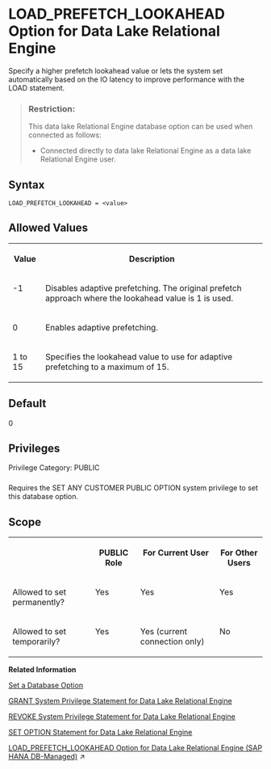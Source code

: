 <!-- loio912d8f5b53a54ea5ad4c23fbf5198644 -->

# LOAD\_PREFETCH\_LOOKAHEAD Option for Data Lake Relational Engine

Specify a higher prefetch lookahead value or lets the system set automatically based on the IO latency to improve performance with the LOAD statement.



> ### Restriction:  
> This data lake Relational Engine database option can be used when connected as follows:
> 
> -   Connected directly to data lake Relational Engine as a data lake Relational Engine user.



<a name="loio912d8f5b53a54ea5ad4c23fbf5198644__lookahead_syntax1"/>

## Syntax

```
LOAD_PREFETCH_LOOKAHEAD = <value>
```



<a name="loio912d8f5b53a54ea5ad4c23fbf5198644__lookahead_allowed_values1"/>

## Allowed Values


<table>
<tr>
<th valign="top">

Value



</th>
<th valign="top">

Description



</th>
</tr>
<tr>
<td valign="top">

\-1



</td>
<td valign="top">

Disables adaptive prefetching. The original prefetch approach where the lookahead value is 1 is used.



</td>
</tr>
<tr>
<td valign="top">

0



</td>
<td valign="top">

Enables adaptive prefetching.



</td>
</tr>
<tr>
<td valign="top">

1 to 15



</td>
<td valign="top">

Specifies the lookahead value to use for adaptive prefetching to a maximum of 15.



</td>
</tr>
</table>



<a name="loio912d8f5b53a54ea5ad4c23fbf5198644__lookahead_default1"/>

## Default

0



<a name="loio912d8f5b53a54ea5ad4c23fbf5198644__load_prefetch_lookahead_priv1"/>

## Privileges

Privilege Category: PUBLIC



### 

Requires the SET ANY CUSTOMER PUBLIC OPTION system privilege to set this database option.



<a name="loio912d8f5b53a54ea5ad4c23fbf5198644__lookahead_scope1"/>

## Scope


<table>
<tr>
<th valign="top">

 



</th>
<th valign="top">

PUBLIC Role



</th>
<th valign="top">

For Current User



</th>
<th valign="top">

For Other Users



</th>
</tr>
<tr>
<td valign="top">

Allowed to set permanently?



</td>
<td valign="top">

Yes



</td>
<td valign="top">

Yes



</td>
<td valign="top">

Yes



</td>
</tr>
<tr>
<td valign="top">

Allowed to set temporarily?



</td>
<td valign="top">

Yes



</td>
<td valign="top">

Yes \(current connection only\)



</td>
<td valign="top">

No



</td>
</tr>
</table>

**Related Information**  


[Set a Database Option](set-a-database-option-0dcb893.md "You set options with the SET OPTION statement.")

[GRANT System Privilege Statement for Data Lake Relational Engine](../080-sql-statements/grant-system-privilege-statement-for-data-lake-relational-engine-a3dfcb0.md "Grants specific system privileges to users or roles, with or without administrative rights.")

[REVOKE System Privilege Statement for Data Lake Relational Engine](../080-sql-statements/revoke-system-privilege-statement-for-data-lake-relational-engine-a3eadda.md "Removes specific system privileges from specific users and the right to administer the privilege.")

[SET OPTION Statement for Data Lake Relational Engine](../080-sql-statements/set-option-statement-for-data-lake-relational-engine-a625da7.md "Changes options that affect the behavior of the database and its compatibility with Transact-SQL. Setting the value of an option can change the behavior for all users or an individual user, in either a temporary or permanent scope.")

[LOAD_PREFETCH_LOOKAHEAD Option for Data Lake Relational Engine (SAP HANA DB-Managed)](https://help.sap.com/viewer/a898e08b84f21015969fa437e89860c8/2023_2_QRC/en-US/e245892799f64df68ade16f24f1ddfb0.html "Specify a higher prefetch lookahead value or lets the system set automatically based on the IO latency to improve performance with the LOAD statement.") :arrow_upper_right:

